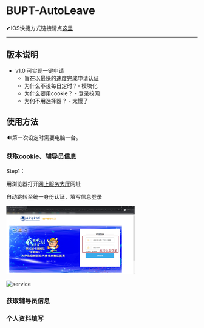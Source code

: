 # BUPT-AutoLeave



✔IOS快捷方式链接请点[这里](https://www.icloud.com/shortcuts/27f5414e8f954714a4d271984f47cf43)

---

## 版本说明

- v1.0 可实现一键申请
  - 旨在以最快的速度完成申请认证
  - 为什么不设每日定时？- 模块化
  - 为什么要用cookie？ - 登录校网
  - 为何不用选择器？ - 太慢了

## 使用方法

🔊第一次设定时需要电脑一台。

### 获取cookie、辅导员信息

Step1：

用浏览器打开[网上服务大厅](https://service.bupt.edu.cn/v2/site/index)网址

自动跳转至统一身份认证，填写信息登录

<img src="img/login.png" alt="login" style="zoom: 33%;" />

![service](https://gitee.com/meeeseek/pic-go/raw/master/service.png)

### 获取辅导员信息

### 个人资料填写

